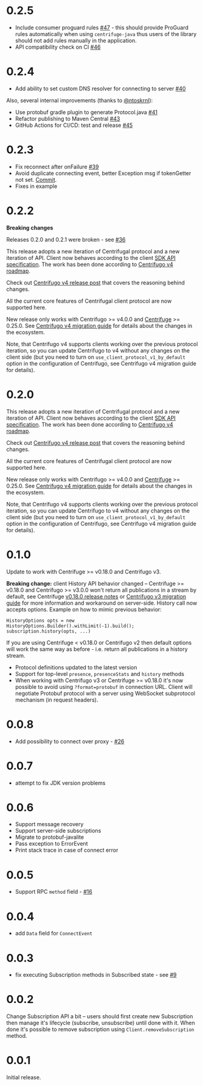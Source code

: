0.2.5
=====

* Include consumer proguard rules [#47](https://github.com/centrifugal/centrifuge-java/pull/47) - this should provide ProGuard rules automatically when using `centrifuge-java` thus users of the library should not add rules manually in the application.
* API compatibility check on CI [#46](https://github.com/centrifugal/centrifuge-java/pull/46)

0.2.4
=====

* Add ability to set custom DNS resolver for connecting to server [#40](https://github.com/centrifugal/centrifuge-java/pull/40)

Also, several internal improvements (thanks to [@ntoskrnl](https://github.com/ntoskrnl)):

* Use protobuf gradle plugin to generate Protocol.java [#41](https://github.com/centrifugal/centrifuge-java/pull/41)
* Refactor publishing to Maven Central [#43](https://github.com/centrifugal/centrifuge-java/pull/43)
* GitHub Actions for CI/CD: test and release [#45](https://github.com/centrifugal/centrifuge-java/pull/45)

0.2.3
=====

* Fix reconnect after onFailure [#39](https://github.com/centrifugal/centrifuge-java/pull/39)
* Avoid duplicate connecting event, better Exception msg if tokenGetter not set. [Commit](https://github.com/centrifugal/centrifuge-java/commit/ec8dd26659bc4fe072197c2fffa91af687eff325).
* Fixes in example

0.2.2
=====

**Breaking changes**

Releases 0.2.0 and 0.2.1 were broken - see [#36](https://github.com/centrifugal/centrifuge-java/issues/36)

This release adopts a new iteration of Centrifugal protocol and a new iteration of API. Client now behaves according to the client [SDK API specification](https://centrifugal.dev/docs/transports/client_api). The work has been done according to [Centrifugo v4 roadmap](https://github.com/centrifugal/centrifugo/issues/500).

Check out [Centrifugo v4 release post](https://centrifugal.dev/blog/2022/07/19/centrifugo-v4-released) that covers the reasoning behind changes.

All the current core features of Centrifugal client protocol are now supported here.  

New release only works with Centrifugo >= v4.0.0 and [Centrifuge](https://github.com/centrifugal/centrifuge) >= 0.25.0. See [Centrifugo v4 migration guide](https://centrifugal.dev/docs/getting-started/migration_v4) for details about the changes in the ecosystem.

Note, that Centrifugo v4 supports clients working over the previous protocol iteration, so you can update Centrifugo to v4 without any changes on the client side (but you need to turn on `use_client_protocol_v1_by_default` option in the configuration of Centrifugo, see Centrifugo v4 migration guide for details).

0.2.0
=====

This release adopts a new iteration of Centrifugal protocol and a new iteration of API. Client now behaves according to the client [SDK API specification](https://centrifugal.dev/docs/transports/client_api). The work has been done according to [Centrifugo v4 roadmap](https://github.com/centrifugal/centrifugo/issues/500).

Check out [Centrifugo v4 release post](https://centrifugal.dev/blog/2022/07/19/centrifugo-v4-released) that covers the reasoning behind changes.

All the current core features of Centrifugal client protocol are now supported here.  

New release only works with Centrifugo >= v4.0.0 and [Centrifuge](https://github.com/centrifugal/centrifuge) >= 0.25.0. See [Centrifugo v4 migration guide](https://centrifugal.dev/docs/getting-started/migration_v4) for details about the changes in the ecosystem.

Note, that Centrifugo v4 supports clients working over the previous protocol iteration, so you can update Centrifugo to v4 without any changes on the client side (but you need to turn on `use_client_protocol_v1_by_default` option in the configuration of Centrifugo, see Centrifugo v4 migration guide for details).

0.1.0
=====

Update to work with Centrifuge >= v0.18.0 and Centrifugo v3.

**Breaking change:** client History API behavior changed – Centrifuge >= v0.18.0 and Centrifugo >= v3.0.0 won't return all publications in a stream by default, see Centrifuge [v0.18.0 release notes](https://github.com/centrifugal/centrifuge/releases/tag/v0.18.0) or [Centrifugo v3 migration guide](https://centrifugal.dev/docs/getting-started/migration_v3) for more information and workaround on server-side. History call now accepts options. Example on how to mimic previous behavior:

```
HistoryOptions opts = new HistoryOptions.Builder().withLimit(-1).build();
subscription.history(opts, ...)
```

If you are using Centrifuge < v0.18.0 or Centrifugo v2 then default options will work the same way as before - i.e. return all publications in a history stream.

* Protocol definitions updated to the latest version
* Support for top-level `presence`, `presenceStats` and `history` methods
* When working with Centrifugo v3 or Centrifuge >= v0.18.0 it's now possible to avoid using `?format=protobuf` in connection URL. Client will negotiate Protobuf protocol with a server using WebSocket subprotocol mechanism (in request headers).

0.0.8
=====

* Add possibility to connect over proxy - [#26](https://github.com/centrifugal/centrifuge-java/pull/26)

0.0.7
=====

* attempt to fix JDK version problems

0.0.6
=====

* Support message recovery
* Support server-side subscriptions
* Migrate to protobuf-javalite
* Pass exception to ErrorEvent
* Print stack trace in case of connect error

0.0.5
=====

* Support RPC `method` field - [#16](https://github.com/centrifugal/centrifuge-java/pull/16)

0.0.4
=====

* add `Data` field for `ConnectEvent`

0.0.3
=====

* fix executing Subscription methods in Subscribed state - see [#9](https://github.com/centrifugal/centrifuge-java/issues/9)

0.0.2
=====

Change Subscription API a bit – users should first create new Subscription then manage it's lifecycle (subscribe, unsubscribe) until done with it. When done it's possible to remove subscription using `Client.removeSubscription` method.

0.0.1
=====

Initial release.
